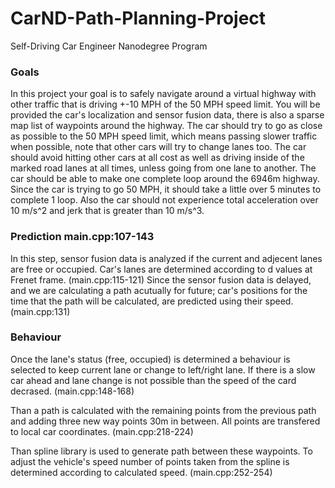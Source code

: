 # CarND-Path-Planning-Project
Self-Driving Car Engineer Nanodegree Program
### Goals
In this project your goal is to safely navigate around a virtual highway with other traffic that is driving +-10 MPH of the 50 MPH speed limit. You will be provided the car's localization and sensor fusion data, there is also a sparse map list of waypoints around the highway. The car should try to go as close as possible to the 50 MPH speed limit, which means passing slower traffic when possible, note that other cars will try to change lanes too. The car should avoid hitting other cars at all cost as well as driving inside of the marked road lanes at all times, unless going from one lane to another. The car should be able to make one complete loop around the 6946m highway. Since the car is trying to go 50 MPH, it should take a little over 5 minutes to complete 1 loop. Also the car should not experience total acceleration over 10 m/s^2 and jerk that is greater than 10 m/s^3.

### Prediction main.cpp:107-143
In this step, sensor fusion data is analyzed if the current and adjecent lanes are free or occupied. 
Car's lanes are determined according to d values at Frenet frame. (main.cpp:115-121)
Since the sensor fusion data is delayed, and we are calculating a path acutually for future; car's positions for the time that the path will be calculated, are predicted using their speed. (main.cpp:131)


### Behaviour
Once the lane's status (free, occupied) is determined a behaviour is selected to keep current lane or change to left/right lane. If there is a slow car ahead and lane change is not possible than the speed of the card decrased. (main.cpp:148-168)

Than a path is calculated with the remaining points from the previous path and adding three new way points 30m in between.
All points are transfered to local car coordinates. (main.cpp:218-224)

Than spline library is used to generate path between these waypoints. To adjust the vehicle's speed number of points taken from the spline is determined according to calculated speed. (main.cpp:252-254)

